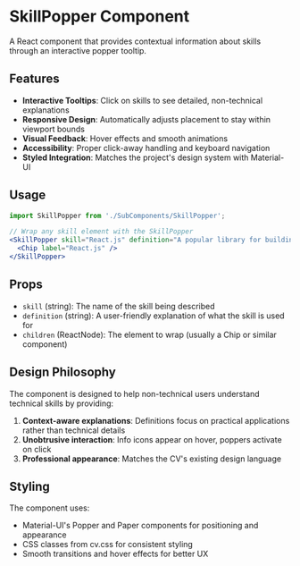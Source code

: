 # SkillPopper Component

A React component that provides contextual information about skills through an interactive popper tooltip.

## Features

- **Interactive Tooltips**: Click on skills to see detailed, non-technical explanations
- **Responsive Design**: Automatically adjusts placement to stay within viewport bounds
- **Visual Feedback**: Hover effects and smooth animations
- **Accessibility**: Proper click-away handling and keyboard navigation
- **Styled Integration**: Matches the project's design system with Material-UI

## Usage

```jsx
import SkillPopper from './SubComponents/SkillPopper';

// Wrap any skill element with the SkillPopper
<SkillPopper skill="React.js" definition="A popular library for building...">
  <Chip label="React.js" />
</SkillPopper>
```

## Props

- `skill` (string): The name of the skill being described
- `definition` (string): A user-friendly explanation of what the skill is used for
- `children` (ReactNode): The element to wrap (usually a Chip or similar component)

## Design Philosophy

The component is designed to help non-technical users understand technical skills by providing:

1. **Context-aware explanations**: Definitions focus on practical applications rather than technical details
2. **Unobtrusive interaction**: Info icons appear on hover, poppers activate on click
3. **Professional appearance**: Matches the CV's existing design language

## Styling

The component uses:
- Material-UI's Popper and Paper components for positioning and appearance
- CSS classes from cv.css for consistent styling
- Smooth transitions and hover effects for better UX
